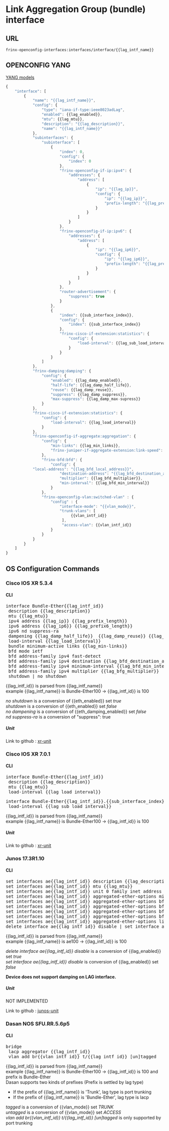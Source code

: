# Link Aggregation Group (bundle) interface

## URL

```
frinx-openconfig-interfaces:interfaces/interface/{{lag_intf_name}}
```

## OPENCONFIG YANG

[YANG models](https://github.com/FRINXio/openconfig/tree/master/interfaces/src/main/yang)

```javascript
{
    "interface": [
        {
            "name": "{{lag_intf_name}}",
            "config": {
                "type": "iana-if-type:ieee8023adLag",
                "enabled": {{lag_enabled}},
                "mtu": {{lag_mtu}},
                "description": "{{lag_description}}",
                "name": "{{lag_intf_name}}"
            },
            "subinterfaces": {
                "subinterface": [
                    {
                        "index": 0,
                        "config": {
                            "index": 0
                        },
                        "frinx-openconfig-if-ip:ipv4": {
                            "addresses": {
                                "address": [
                                    {
                                        "ip": "{{lag_ip}}",
                                        "config": {
                                            "ip": "{{lag_ip}}",
                                            "prefix-length": "{{lag_prefix_length}}"
                                        }
                                    }
                                ]
                            }
                        },
                        "frinx-openconfig-if-ip:ipv6": {
                            "addresses": {
                                "address": [
                                    {
                                        "ip": "{{lag_ip6}}",
                                        "config": {
                                            "ip": "{{lag_ip6}}",
                                            "prefix-length": "{{lag_prefix6_length}}"
                                        }
                                    }
                                ]
                            }
                        },
                        "router-advertisement": {
                            "suppress": true
                        }
                    },
                    {
                        "index": {{sub_interface_index}},
                        "config": {
                            "index": {{sub_interface_index}}
                        },
                        "frinx-cisco-if-extension:statistics": {
                            "config": {
                                "load-interval": {{lag_sub_load_interval}}
                            }
                        }
                    }
                ]
            },
            "frinx-damping:damping": {
                "config": {
                    "enabled": {{lag_damp_enabled}},
                    "half-life": {{lag_damp_half_life}},
                    "reuse": {{lag_damp_reuse}},
                    "suppress": {{lag_damp_suppress}},
                    "max-suppress": {{lag_damp_max-supress}}
                }
            },
            "frinx-cisco-if-extension:statistics": {
                "config": {
                    "load-interval": {{lag_load_interval}}
                }
            },
            "frinx-openconfig-if-aggregate:aggregation": {
                "config": {
                    "min-links": {{lag_min_links}},
                    "frinx-juniper-if-aggregate-extension:link-speed": {{lag_link_speed}}
                },
                "frinx-bfd:bfd": {
                    "config": {
            "local-address": "{{lag_bfd_local_address}}",
                        "destination-address": "{{lag_bfd_destination_address}}",
                        "multiplier": {{lag_bfd_multiplier}},
                        "min-interval": {{lag_bfd_min_interval}}
                    }
                },
                "frinx-openconfig-vlan:switched-vlan" : {
                    "config" : {
                        "interface-mode": "{{vlan_mode}}",
                        "trunk-vlans": [
                             {{vlan_intf_id}}
                         ],
                         "access-vlan": {{vlan_intf_id}}
                    }
                }
            }
        }
    ]
}
```

## OS Configuration Commands

### Cisco IOS XR 5.3.4

#### CLI

<pre>
interface Bundle-Ether{{lag_intf_id}} 
 description {{lag_description}} 
 mtu {{lag_mtu}}
 ipv4 address {{lag_ip}} {{lag_prefix_length}}
 ipv6 address {{lag_ip6}} {{lag_prefix6_length}}
 ipv6 nd suppress-ra
 dampening {{lag_damp_half_life}}  {{lag_damp_reuse}} {{lag_damp_suppress}} {{lag_damp_max-supress}} | no dampening
 load-interval {{lag_load_interval}}
 bundle minimum-active links {{lag_min-links}}
 bfd mode ietf
 bfd address-family ipv4 fast-detect
 bfd address-family ipv4 destination {{lag_bfd_destination_address}}
 bfd address-family ipv4 minimum-interval {{lag_bfd_min_interval}}
 bfd address-family ipv4 multiplier {{lag_bfg_multiplier}}
 shutdown | no shutdown
</pre>

{{lag_intf_id}} is parsed from {{lag_intf_name}}  
example {{lag_intf_name}} is Bundle-Ether100 -&gt; {{lag_intf_id}} is 100  

*no shutdown* is a conversion of {{eth_enabled}} set *true*  
*shutdown* is a conversion of {{eth_enabled}} set *false*  
*no dampening* is a conversion of {{eth_damping_enabled}} set *false*  
*nd suppress-ra* is a conversion of "suppress": true

##### Unit

Link to github : [xr-unit](https://github.com/FRINXio/cli-units/tree/master/ios-xr/interface)

### Cisco IOS XR 7.0.1

#### CLI

<pre>
interface Bundle-Ether{{lag_intf_id}} 
 description {{lag_description}} 
 mtu {{lag_mtu}}
 load-interval {{lag_load_interval}}
</pre>
<pre>
interface Bundle-Ether{{lag_intf_id}}.{{sub_interface_index}}
 load-interval {{lag_sub_load_interval}}
</pre>

{{lag_intf_id}} is parsed from {{lag_intf_name}}  
example {{lag_intf_name}} is Bundle-Ether100 -&gt; {{lag_intf_id}} is 100  

##### Unit

Link to github : [xr-unit](https://github.com/FRINXio/unitopo-units/tree/master/xr/xr-7-interface-unit)

### Junos 17.3R1.10

#### CLI

<pre>
set interfaces ae{{lag_intf_id}} description {{lag_description}}
set interfaces ae{{lag_intf_id}} mtu {{lag_mtu}}
set interfaces ae{{lag_intf_id}} unit 0 family inet address {{lag_ip}}/{{lag_prefix_length}}
set interfaces ae{{lag_intf_id}} aggregated-ether-options minimum-links {{lag_min_links}}
set interfaces ae{{lag_intf_id}} aggregated-ether-options bfd-liveness-detection neighbor {{lag_bfd_destination_address}}
set interfaces ae{{lag_intf_id}} aggregated-ether-options bfd-liveness-detection local-address {{lag_bfd_local_address}}
set interfaces ae{{lag_intf_id}} aggregated-ether-options bfd-liveness-detection minimum-interval {{lag_bfd_min_interval}}
set interfaces ae{{lag_intf_id}} aggregated-ether-options bfd-liveness-detection multiplier {{lag_bfd_multiplier}}
set interfaces ae{{lag_intf_id}} aggregated-ether-options link-speed {{lag_link_speed}}
delete interface ae{{lag_intf_id}} disable | set interface ae{{lag_intf_id}} disable
</pre>

{{lag_intf_id}} is parsed from {{lag_intf_name}}  
example {{lag_intf_name}} is ae100 -&gt; {{lag_intf_id}} is 100  

*delete interface ae{{lag_intf_id}} disable* is a conversion of {{lag_enabled}} set *true*  
*set interface ae{{lag_intf_id}} disable* is conversion of {{lag_enabled}} set *false*  

**Device does not support damping on LAG interface.**

##### Unit

NOT IMPLEMENTED

Link to github : [junos-unit](https://github.com/FRINXio/unitopo-units/tree/master/junos/junos-17-interface-unit)

### Dasan NOS SFU.RR.5.6p5

#### CLI

<pre>
bridge
 lacp aggregator {{lag_intf_id}}
 vlan add br{{vlan_intf_id}} t/{{lag_intf_id}} [un]tagged
</pre>

{{lag_intf_id}} is parsed from {{lag_intf_name}}  
example {{lag_intf_name}} is Bundle-Ether100 -&gt; {{lag_intf_id}} is 100 and prefix is Bundle-Ether  
Dasan supports two kinds of prefixes (Prefix is settled by lag type)  
* If the prefix of {{lag_intf_name}} is 'Trunk', lag type is port trunking
* If the prefix of {{lag_intf_name}} is 'Bundle-Ether', lag type is lacp

*tagged* is a conversion of {{vlan_mode}} set *TRUNK*  
*untagged* is a conversion of {{vlan_mode}} set *ACCESS*  
*vlan add br{{vlan_intf_id}} t/{{lag_intf_id}} [un]tagged* is only supported by port trunking  
